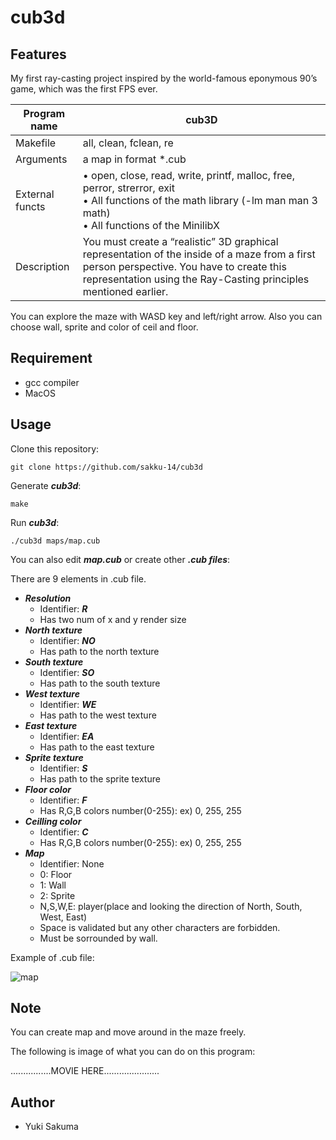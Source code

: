 # cub3d

## Features
My first ray-casting project inspired by the world-famous eponymous 90’s game, which was the first FPS ever.

| Program name | cub3D |
| ---- | ---- |
| Makefile | all, clean, fclean, re |
| Arguments | a map in format *.cub |
| External functs | • open, close, read, write, printf, malloc, free, perror, strerror, exit<br>• All functions of the math library (-lm man man 3 math)<br>• All functions of the MinilibX |
| Description | You must create a “realistic” 3D graphical representation of the inside of a maze from a first person perspective. You have to create this representation using the Ray-Casting principles mentioned earlier. |

You can explore the maze with WASD key and left/right arrow. Also you can choose wall, sprite and color of ceil and floor.

## Requirement
- gcc compiler
- MacOS

## Usage
Clone this repository:
```shell
git clone https://github.com/sakku-14/cub3d
```

Generate ***cub3d***:
```shell
make
```

Run ***cub3d***:
```shell
./cub3d maps/map.cub
```

You can also edit ***map.cub*** or create other ***.cub files***:

There are 9 elements in .cub file.
- ***Resolution***
  - Identifier: ***R***
  - Has two num of x and y render size
- ***North texture***
  - Identifier: ***NO***
  - Has path to the north texture
- ***South texture***
  - Identifier: ***SO***
  - Has path to the south texture
- ***West texture***
  - Identifier: ***WE***
  - Has path to the west texture
- ***East texture***
  - Identifier: ***EA***
  - Has path to the east texture
- ***Sprite texture***
  - Identifier: ***S***
  - Has path to the sprite texture
- ***Floor color***
  - Identifier: ***F***
  - Has R,G,B colors number(0-255): ex) 0, 255, 255 
- ***Ceilling color***
  - Identifier: ***C***
  - Has R,G,B colors number(0-255): ex) 0, 255, 255
- ***Map***
  - Identifier: None
  - 0: Floor
  - 1: Wall
  - 2: Sprite
  - N,S,W,E: player(place and looking the direction of North, South, West, East)
  - Space is validated but any other characters are forbidden.
  - Must be sorrounded by wall.

Example of .cub file:

![map](https://github.com/sakku-14/image_repo/blob/master/cub3d/map_img.png)

## Note

You can create map and move around in the maze freely.

The following is image of what you can do on this program:

................MOVIE HERE......................


## Author
- Yuki Sakuma
